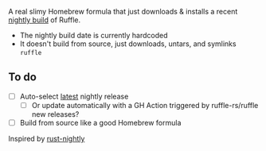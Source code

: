 A real slimy Homebrew formula that just downloads & installs a recent [nightly build]() of Ruffle.

- The nightly build date is currently hardcoded
- It doesn't build from source, just downloads, untars, and symlinks `ruffle`

## To do

- [ ] Auto-select [latest](https://api.github.com/repos/ruffle-rs/ruffle/releases) nightly release
  - [ ] Or update automatically with a GH Action triggered by ruffle-rs/ruffle new releases?
- [ ] Build from source like a good Homebrew formula

Inspired by [rust-nightly](https://github.com/pointlessone/homebrew-rust-nightly)
